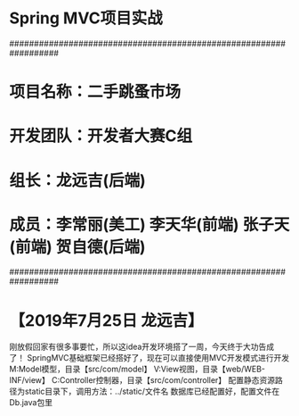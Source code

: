 #   Spring MVC项目实战

##################################################################
#	项目名称：二手跳蚤市场
#	开发团队：开发者大赛C组
#	组长：龙远吉(后端)
#	成员：李常丽(美工) 李天华(前端) 张子天(前端) 贺自德(后端)
##################################################################

#	【2019年7月25日 龙远吉】
刚放假回家有很多事要忙，所以这idea开发环境搭了一周，今天终于大功告成了！
SpringMVC基础框架已经搭好了，现在可以直接使用MVC开发模式进行开发
M:Model模型，目录【src/com/model】
V:View视图，目录【web/WEB-INF/view】
C:Controller控制器，目录【src/com/controller】
配置静态资源路径为static目录下，调用方法：../static/文件名
数据库已经配置好，配置文件在Db.java包里

